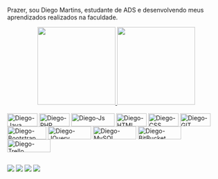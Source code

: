 Prazer, sou Diego Martins, estudante de ADS e desenvolvendo meus aprendizados realizados na faculdade.
<div align="center">

  <a href="https://github.com/diegomartinsoliveira">
  <img height="180em" src="https://github-readme-stats.vercel.app/api?username=diegomartinsoliveira&show_icons=true&theme=dark&include_all_commits=true&count_private=true"/>
  <img height="180em" src="https://github-readme-stats.vercel.app/api/top-langs/?username=diegomartinsoliveira&layout=compact&langs_count=7&theme=dark"/>
</div>
<div style="display: inline_block"><br>
  <a href="https://github.com/diegomartinsoliveira/" target="_blank"><img align="center" alt="Diego-Java" height="30" width="70" src="https://img.shields.io/badge/Java-ED8B00?style=for-the-badge&logo=java&logoColor=white"></a>
  <a href="https://github.com/diegomartinsoliveira/" target="_blank"><img align="center" alt="Diego-PHP" height="30" width="70" src="https://img.shields.io/badge/PHP-777BB4?style=for-the-badge&logo=php&logoColor=white"></a>
  <a href="https://github.com/diegomartinsoliveira/" target="_blank"><img align="center" alt="Diego-Js" height="30" width="100" href="#" src="https://img.shields.io/badge/JavaScript-323330?style=for-the-badge&logo=javascript&logoColor=F7DF1E"></a>
  <a href="https://github.com/diegomartinsoliveira/" target="_blank"><img align="center" alt="Diego-HTML" height="30" width="70" src="https://img.shields.io/badge/HTML5-E34F26?style=for-the-badge&logo=html5&logoColor=white"></a>
  <a href="https://github.com/diegomartinsoliveira/" target="_blank"><img align="center" alt="Diego-CSS" height="30" width="70" src="https://img.shields.io/badge/CSS3-1572B6?style=for-the-badge&logo=css3&logoColor=white"></a>
  <a href="https://github.com/diegomartinsoliveira/" target="_blank"><img align="center" alt="Diego-GIT" height="30" width="70" src="https://camo.githubusercontent.com/ec0d32e85caf4723d5182a75338c89f85a2c3679aed0c46c9ee9fd1c8dc2a316/68747470733a2f2f696d672e736869656c64732e696f2f62616467652f6769742d2532334630353033332e7376673f7374796c653d666f722d7468652d6261646765266c6f676f3d676974266c6f676f436f6c6f723d7768697465"></a>
  <a href="https://github.com/diegomartinsoliveira/" target="_blank"><img align="center" alt="Diego-Bootstrap" height="30" width="90" src="https://img.shields.io/badge/Bootstrap-563D7C?style=for-the-badge&logo=bootstrap&logoColor=white"></a>
  <a href="https://github.com/diegomartinsoliveira/" target="_blank"><img align="center" alt="Diego-JQuery" height="30" width="100" src="https://img.shields.io/badge/jQuery-0769AD?style=for-the-badge&logo=jquery&logoColor=white"></a>
  <a href="https://github.com/diegomartinsoliveira/" target="_blank"><img align="center" alt="Diego-MySQL" height="30" width="100" src="https://img.shields.io/badge/MySQL-005C84?style=for-the-badge&logo=mysql&logoColor=white"></a>
  <a href="https://github.com/diegomartinsoliveira/" target="_blank"><img align="center" alt="Diego-BitBucket" height="30" width="100" src="https://img.shields.io/badge/Bitbucket-0747a6?style=for-the-badge&logo=bitbucket&logoColor=white"></a>
  <a href="https://github.com/diegomartinsoliveira/" target="_blank"><img align="center" alt="Diego-Trello" height="30" width="100" src="https://img.shields.io/badge/Trello-0052CC?style=for-the-badge&logo=trello&logoColor=white"></a>

</div>
  
  ##
 
<div> 
  <a href="https://www.linkedin.com/in/diego3301/" target="_blank"><img src="https://img.shields.io/badge/-LinkedIn-%230077B5?style=for-the-badge&logo=linkedin&logoColor=white" target="_blank"></a> 
  <a href="https://instagram.com/diego.martins0" target="_blank"><img src="https://img.shields.io/badge/-Instagram-%23E4405F?style=for-the-badge&logo=instagram&logoColor=white" target="_blank"></a>
  <a href = "mailto:diegomartins0156@gmail.com"><img src="https://img.shields.io/badge/-Gmail-%23333?style=for-the-badge&logo=gmail&logoColor=white" target="_blank"></a>
  <a href="https://www.youtube.com/oheadsman" target="_blank"><img src="https://img.shields.io/badge/YouTube-FF0000?style=for-the-badge&logo=youtube&logoColor=white" target="_blank"></a>
    
</div>
